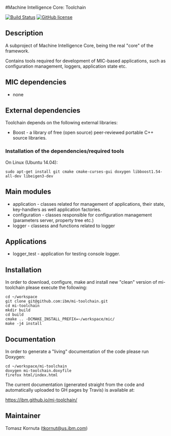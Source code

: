 #Machine Intelligence Core: Toolchain

[![Build Status](https://travis-ci.com/IBM/mi-toolchain.svg?branch=master)](https://travis-ci.com/IBM/mi-toolchain)
[![GitHub license](https://img.shields.io/github/license/IBM/mi-toolchain.svg)](https://github.com/IBM/mi-toolchain/blob/master/LICENSE)


## Description

A subproject of Machine Intelligence Core, being the real "core" of the framework.

Contains tools required for development of MIC-based applications, such as configuration management, loggers, application state etc.

## MIC dependencies

   * none

## External dependencies

Toolchain depends on the following external libraries:
   * Boost - a library of free (open source) peer-reviewed portable C++ source libraries.

### Installation of the dependencies/required tools

On Linux (Ubuntu 14.04): 

    sudo apt-get install git cmake cmake-curses-gui doxygen libboost1.54-all-dev libeigen3-dev

## Main modules

   * application - classes related for management of applications, their state, key-handlers as well application factories. 
   * configuration - classes responsible for configuration management (parameters server, property tree etc.) 
   * logger - classess and functions related to logger 

## Applications

   * logger_test - application for testing console logger.

## Installation

In order to download, configure, make and install new "clean" version of mi-toolchain please execute the following:

    cd ~/workspace
    git clone git@github.com:ibm/mi-toolchain.git
    cd mi-toolchain
    mkdir build
    cd build
    cmake .. -DCMAKE_INSTALL_PREFIX=~/workspace/mic/
    make -j4 install

## Documentation

In order to generate a "living" documentation of the code please run Doxygen:

    cd ~/workspace/mi-toolchain
    doxygen mi-toolchain.doxyfile
    firefox html/index.html

The current documentation (generated straight from the code and automatically uploaded to GH pages by Travis) is available at:

https://ibm.github.io/mi-toolchain/

## Maintainer

Tomasz Kornuta (tkornut@us.ibm.com)



